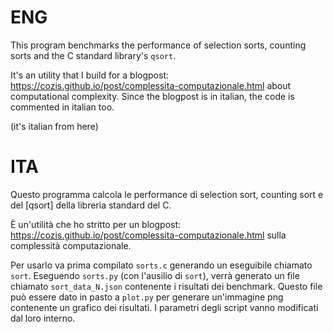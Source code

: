 # ENG
This program benchmarks the performance of selection sorts,
counting sorts and the C standard library's `qsort`.

It's an utility that I build for a blogpost:
    https://cozis.github.io/post/complessita-computazionale.html
about computational complexity. Since the blogpost is in 
italian, the code is commented in italian too.

(it's italian from here)

# ITA
Questo programma calcola le performance di selection sort,
counting sort e del [qsort] della libreria standard del C.

È un'utilità che ho stritto per un blogpost:
    https://cozis.github.io/post/complessita-computazionale.html
sulla complessità computazionale.

Per usarlo va prima compilato `sorts.c` generando un eseguibile chiamato `sort`.
Eseguendo `sorts.py` (con l'ausilio di `sort`), verrà generato un file chiamato
`sort_data_N.json` contenente i risultati dei benchmark. Questo file può essere 
dato in pasto a `plot.py` per generare un'immagine png contenente un grafico dei
risultati. I parametri degli script vanno modificati dal loro interno.